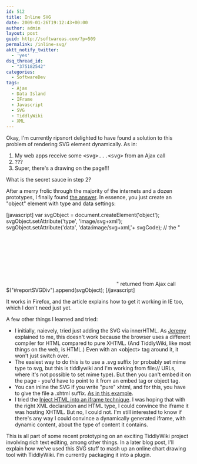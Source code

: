 ```yaml
---
id: 512
title: Inline SVG
date: 2009-01-26T19:12:43+00:00
author: admin
layout: post
guid: http://softwareas.com/?p=509
permalink: /inline-svg/
aktt_notify_twitter:
  - 'yes'
dsq_thread_id:
  - "375182542"
categories:
  - SoftwareDev
tags:
  - Ajax
  - Data Island
  - IFrame
  - Javascript
  - SVG
  - TiddlyWiki
  - XML
---
```

Okay, I'm currently ripsnort delighted to have found a solution to this problem of rendering SVG element dynamically. As in:
<ol>
  <li>My web apps receive some <tt>&lt;svg&gt;...&lt;svg&gt;</tt> from an Ajax call</li>
  <li>???</li>
  <li>Super, there's a drawing on the page!!!</li>    
</ol>

What is the secret sauce in step 2?

After a merry frolic through the majority of the internets and a dozen prototypes, I finally found <a href="http://blog.pothoven.net/2006/05/inline-dynamic-svg-from-xml-with-ajax.html">the answer</a>. In essence, you just create an "object" element with type and data settings:

[javascript]
var svgObject = document.createElement('object');
svgObject.setAttribute('type', 'image/svg+xml');
svgObject.setAttribute('data', 'data:image/svg+xml,'+ svgCode); // the "<svg>...</svg>" returned from Ajax call
$("#reportSVGDiv").append(svgObject);
[/javascript]

It works in Firefox, and the article explains how to get it working in IE too, which I don't need just yet.

A few other things I learned and tried:

* I initially, naievely, tried just adding the SVG via innerHTML. As <a href="http://jermolene.com">Jeremy</a> explained to me, this doesn't work because the browser uses a different compiler for HTML compared to pure XHTML.  (And TiddlyWiki, like most things on the web, is HTML.) Even with an &lt;object&gt; tag around it, it won't just switch over.
* The easiest way to do this is to use a .svg suffix (or probably set mime type to svg, but this is tiddlywiki and I'm working from file:// URLs, where it's not possible to set mime type). But then you can't embed it on the page - you'd have to point to it from an embed tag or object tag.
* You can inline the SVG if you write "pure" xhtml, and for this, you have to give the file a .xhtml suffix. <a href="http://benjamin.smedbergs.us/blog/wp-content/uploads/2008/12/svg-inline.xhtml">As in this example</a>.
* I tried the <a href="http://softwareas.com/injecting-html-into-an-iframe">Inject HTML into an iframe technique</a>. I was hoping that with the right XML declaration and HTML type, I could convince the iframe it was hosting XHTML. But no, I could not. I'm still interested to know if there's any way I could convince a dynamically generated iframe, with dynamic content, about the type of content it contains.

This is all part of some recent prototyping on an exciting TiddlyWiki project involving rich text editing, among other things. In a later blog post, I'll explain how we've used this SVG stuff to mash up an online chart drawing tool with TiddlyWiki. I'm currently packaging it into a plugin.